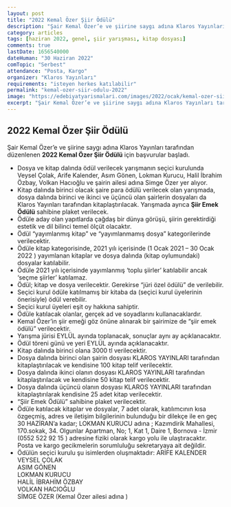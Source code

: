 ```yaml
---
layout: post
title: "2022 Kemal Özer Şiir Ödülü"
description: "Şair Kemal Özer’e ve şiirine saygı adına Klaros Yayınları tarafından düzenlenen 2022 Kemal Özer Şiir Ödülü için başvurular başladı."
category: articles
tags: [haziran 2022, genel, şiir yarışması, kitap dosyası]
comments: true
lastDate: 1656540000
dateHuman: "30 Haziran 2022"
comTopic: "Serbest"
attendance: "Posta, Kargo"
organizer: "Klaros Yayınları"
requirements: "isteyen herkes katılabilir"
permalink: "kemal-ozer-siir-odulu-2022"
image: "https://edebiyatyarismalari.com/images/2022/ocak/kemal-ozer-siir-odulu.jpeg"
excerpt: "Şair Kemal Özer’e ve şiirine saygı adına Klaros Yayınları tarafından düzenlenen <strong>2022 Kemal Özer Şiir Ödülü</strong> için başvurular başladı."
---
```


## 2022 Kemal Özer Şiir Ödülü
Şair Kemal Özer’e ve şiirine saygı adına Klaros Yayınları tarafından düzenlenen **2022 Kemal Özer Şiir Ödülü** için başvurular başladı.  

- Dosya ve kitap dalında ödül verilecek yarışmanın seçici kurulunda Veysel Çolak, Arife Kalender, Asım Gönen, Lokman Kurucu, Halil İbrahim Özbay, Volkan Hacıoğlu ve şairin ailesi adına Simge Özer yer alıyor.
- Kitap dalında birinci olacak şaire para ödülü verilecek olan yarışmada, dosya dalında birinci ve ikinci ve üçüncü olan şairlerin dosyaları da Klaros Yayınları tarafından kitaplaştırılacak. Yarışmada ayrıca **Şiir Emek Ödülü** sahibine plaket verilecek.
- Ödüle aday olan yapıtlarda çağdaş bir dünya görüşü, şiirin gerektirdiği estetik ve dil bilinci temel ölçüt olacaktır.
- Ödül “yayımlanmış kitap” ve “yayımlanmamış dosya” kategorilerinde verilecektir.
- Ödüle kitap kategorisinde, 2021 yılı içerisinde (1 Ocak 2021 – 30 Ocak 2022 ) yayımlanan kitaplar ve dosya dalında (kitap oylumundaki) dosyalar katılabilir.
- Ödüle 2021 yılı içerisinde yayımlanmış ‘toplu şiirler’ katılabilir ancak ‘seçme şiirler’ katılamaz. 
- Ödül; kitap ve dosya verilecektir. Gerekirse “jüri özel ödülü” de verilebilir.
- Seçici kurul ödüle katılmamış bir kitaba da (seçici kurul üyelerinin önerisiyle) ödül verebilir.
- Seçici kurul üyeleri eşit oy hakkına sahiptir. 
- Ödüle katılacak olanlar, gerçek ad ve soyadlarını kullanacaklardır.
- Kemal Özer’in şiir emeği göz önüne alınarak bir şairimize de “şiir emek ödülü” verilecektir.
- Yarışma jürisi EYLÜL ayında toplanacak, sonuçlar aynı ay açıklanacaktır.
- Ödül töreni günü ve yeri EYLÜL ayında açıklanacaktır. 
- Kitap dalında birinci olana 3000 tl verilecektir. 
- Dosya dalında birinci olan şairin dosyası KLAROS YAYINLARI tarafından kitaplaştırılacak ve kendisine 100 kitap telif verilecektir. 
- Dosya dalında ikinci olanın dosyası KLAROS YAYINLARI tarafından kitaplaştırılacak ve kendisine 50 kitap telif verilecektir. 
- Dosya dalında üçüncü olanın dosyası KLAROS YAYINLARI tarafından kitaplaştırılarak kendisine 25 adet kitap verilecektir. 
- “Şiir Emek Ödülü” sahibine plaket verilecektir. 
- Ödüle katılacak kitaplar ve dosyalar, 7 adet olarak, katılımcının kısa özgeçmiş, adres ve iletişim bilgilerinin bulunduğu bir dilekçe ile en geç 30 HAZİRAN’a kadar; LOKMAN KURUCU adına ; Kazımdirik Mahallesi, 170.sokak, 34. Olgunlar Apartman, No; 1, Kat 1, Daire 1, Bornova - İzmir (0552 522 92 15 ) adresine fiziki olarak kargo yolu ile ulaştıracaktır. Posta ve kargo gecikmelerin sorumluluğu sekretaryaya ait değildir. 
- Ödülün seçici kurulu şu isimlerden oluşmaktadır:
ARİFE KALENDER  
VEYSEL ÇOLAK  
ASIM GÖNEN  
LOKMAN KURUCU  
HALİL İBRAHİM ÖZBAY  
VOLKAN HACIOĞLU  
SİMGE ÖZER (Kemal Özer ailesi adına )  
